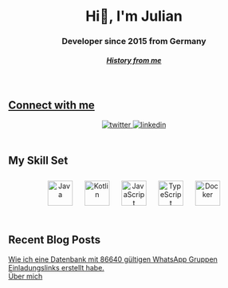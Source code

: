 <div align="center">
<h1>Hi👋, I'm Julian</h1>
<h3>Developer since 2015 from Germany</h3>

<h5><a href="https://github.com/Newspicel/Newspicel/blob/main/HISTORY.md">History from me</h5>
</div>
           
<br/>  

## Connect with me  
<div align="center">
<a href="https://twitter.com/newspicel" target="_blank">
<img src=https://img.shields.io/badge/twitter-%2300acee.svg?&style=for-the-badge&logo=twitter&logoColor=white alt=twitter style="margin-bottom: 5px;" />
</a>
<a href="https://linkedin.com/in/julian-haag-8408681b5" target="_blank">
<img src=https://img.shields.io/badge/linkedin-%231E77B5.svg?&style=for-the-badge&logo=linkedin&logoColor=white alt=linkedin style="margin-bottom: 5px;" />
</a>
</div>  

<br/>             
           

## My Skill Set  
<div align="center">  
<img style="margin: 10px" src="https://profilinator.rishav.dev/skills-assets/java-original-wordmark.svg" alt="Java" height="50" />  
<img style="margin: 10px" src="https://profilinator.rishav.dev/skills-assets/kotlinlang-icon.svg" alt="Kotlin" height="50" />   
<img style="margin: 10px" src="https://profilinator.rishav.dev/skills-assets/javascript-original.svg" alt="JavaScript" height="50" />  
<img style="margin: 10px" src="https://profilinator.rishav.dev/skills-assets/typescript-original.svg" alt="TypeScript" height="50" />   
<img style="margin: 10px" src="https://profilinator.rishav.dev/skills-assets/docker-original-wordmark.svg" alt="Docker" height="50" />  
</div>  

<br/>  
           
<h2>Recent Blog Posts</h2>
<!-- BLOG-POST-LIST:START --><a href="https://blog.newspicel.dev/wie-ich-eine-datenbank-mit-86640-g%C3%BCltigen-whatsapp-gruppen-einladungslinks-erstellt-habe" target="_blank">Wie ich eine Datenbank mit 86640 gültigen WhatsApp Gruppen Einladungslinks erstellt habe.</a><br><a href="https://blog.newspicel.dev/ueber-mich" target="_blank">Über mich</a><br><!-- BLOG-POST-LIST:END -->
           
